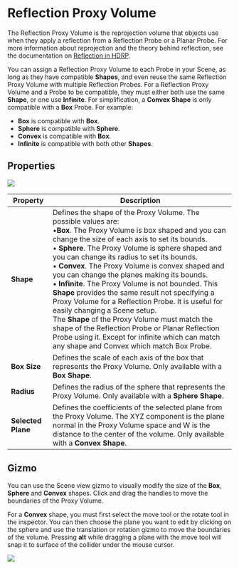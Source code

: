 # Reflection Proxy Volume

The Reflection Proxy Volume is the reprojection volume that objects use when they apply a reflection from a Reflection Probe or a Planar Probe. For more information about reprojection and the theory behind reflection, see the documentation on [Reflection in HDRP](Reflection-in-HDRP.html).

You can assign a Reflection Proxy Volume to each Probe in your Scene, as long as they have compatible **Shapes**, and even reuse the same Reflection Proxy Volume with multiple Reflection Probes. For a Reflection Proxy Volume and a Probe to be compatible, they must either both use the same **Shape**, or one use **Infinite**. For simplification, a **Convex Shape** is only compatible with a **Box** Probe. For example:

- **Box** is compatible with **Box**.
- **Sphere** is compatible with **Sphere**.
- **Convex** is compatible with **Box**.
- **Infinite** is compatible with both other **Shapes**.

## Properties

![](Images/ReflectionProxyVolume1.png)

| **Property** | **Description**                                              |
| ------------ | ------------------------------------------------------------ |
| **Shape**    | Defines the shape of the Proxy Volume. The possible values are:<br />&#8226;**Box**. The Proxy Volume is box shaped and you can change the size of each axis to set its bounds.<br />&#8226; **Sphere**. The Proxy Volume is sphere shaped and you can change its radius to set its bounds.<br />&#8226; **Convex**. The Proxy Volume is convex shaped and you can change the planes making its bounds.<br />&#8226; **Infinite**. The Proxy Volume is not bounded. This **Shape** provides the same result not specifying a Proxy Volume for a Reflection Probe. It is useful for easily changing a Scene setup.<br />The **Shape** of the Proxy Volume must match the shape of the Reflection Probe or Planar Reflection Probe using it. Except for infinite which can match any shape and Convex which match Box Probe. |
| **Box Size** | Defines the scale of each axis of the box that represents the Proxy Volume. Only available with a **Box Shape**. |
| **Radius**   | Defines the radius of the sphere that represents the Proxy Volume. Only available with a **Sphere Shape**. |
| **Selected Plane** | Defines the coefficients of the selected plane from the Proxy Volume. The XYZ component is the plane normal in the Proxy Volume space and W is the distance to the center of the volume. Only available with a **Convex Shape**. |



## Gizmo

You can use the Scene view gizmo to visually modify the size of the **Box**, **Sphere** and **Convex** shapes. Click and drag the handles to move the boundaries of the Proxy Volume.

For a **Convex** shape, you must first select the move tool or the rotate tool in the inspector. You can then choose the plane you want to edit by clicking on the sphere and use the translation or rotation gizmo to move the boundaries of the volume.
Pressing **alt** while dragging a plane with the move tool will snap it to surface of the collider under the mouse cursor.

![](Images/ReflectionProxyVolume2.png)
